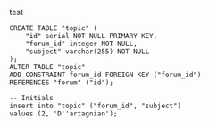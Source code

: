test
<link rel="stylesheet" href="/css/atom-one-dark.css">
<script src="/path/to/highlight.pack.js"></script>
<script>hljs.initHighlightingOnLoad();</script>

<pre><code class="html">CREATE TABLE "topic" (
    "id" serial NOT NULL PRIMARY KEY,
    "forum_id" integer NOT NULL,
    "subject" varchar(255) NOT NULL
);
ALTER TABLE "topic"
ADD CONSTRAINT forum_id FOREIGN KEY ("forum_id")
REFERENCES "forum" ("id");

-- Initials
insert into "topic" ("forum_id", "subject")
values (2, 'D''artagnian');</code></pre>

